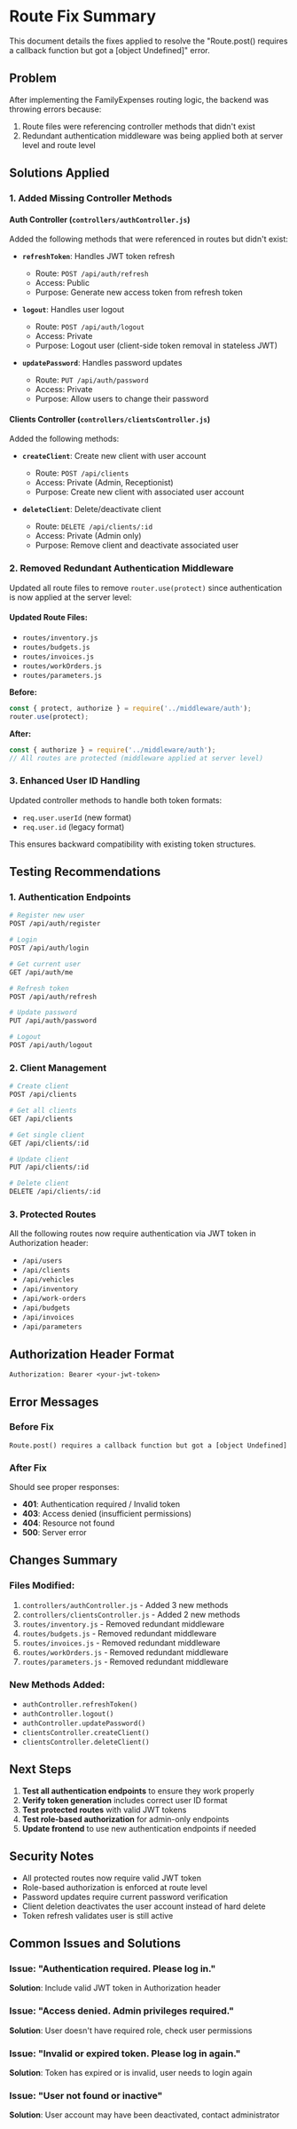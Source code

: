 # Route Fix Summary

This document details the fixes applied to resolve the "Route.post() requires a callback function but got a [object Undefined]" error.

## Problem

After implementing the FamilyExpenses routing logic, the backend was throwing errors because:
1. Route files were referencing controller methods that didn't exist
2. Redundant authentication middleware was being applied both at server level and route level

## Solutions Applied

### 1. Added Missing Controller Methods

#### Auth Controller (`controllers/authController.js`)
Added the following methods that were referenced in routes but didn't exist:

- **`refreshToken`**: Handles JWT token refresh
  - Route: `POST /api/auth/refresh`
  - Access: Public
  - Purpose: Generate new access token from refresh token

- **`logout`**: Handles user logout
  - Route: `POST /api/auth/logout`
  - Access: Private
  - Purpose: Logout user (client-side token removal in stateless JWT)

- **`updatePassword`**: Handles password updates
  - Route: `PUT /api/auth/password`
  - Access: Private
  - Purpose: Allow users to change their password

#### Clients Controller (`controllers/clientsController.js`)
Added the following methods:

- **`createClient`**: Create new client with user account
  - Route: `POST /api/clients`
  - Access: Private (Admin, Receptionist)
  - Purpose: Create new client with associated user account

- **`deleteClient`**: Delete/deactivate client
  - Route: `DELETE /api/clients/:id`
  - Access: Private (Admin only)
  - Purpose: Remove client and deactivate associated user

### 2. Removed Redundant Authentication Middleware

Updated all route files to remove `router.use(protect)` since authentication is now applied at the server level:

#### Updated Route Files:
- `routes/inventory.js`
- `routes/budgets.js`
- `routes/invoices.js`
- `routes/workOrders.js`
- `routes/parameters.js`

**Before:**
```javascript
const { protect, authorize } = require('../middleware/auth');
router.use(protect);
```

**After:**
```javascript
const { authorize } = require('../middleware/auth');
// All routes are protected (middleware applied at server level)
```

### 3. Enhanced User ID Handling

Updated controller methods to handle both token formats:
- `req.user.userId` (new format)
- `req.user.id` (legacy format)

This ensures backward compatibility with existing token structures.

## Testing Recommendations

### 1. Authentication Endpoints
```bash
# Register new user
POST /api/auth/register

# Login
POST /api/auth/login

# Get current user
GET /api/auth/me

# Refresh token
POST /api/auth/refresh

# Update password
PUT /api/auth/password

# Logout
POST /api/auth/logout
```

### 2. Client Management
```bash
# Create client
POST /api/clients

# Get all clients
GET /api/clients

# Get single client
GET /api/clients/:id

# Update client
PUT /api/clients/:id

# Delete client
DELETE /api/clients/:id
```

### 3. Protected Routes
All the following routes now require authentication via JWT token in Authorization header:
- `/api/users`
- `/api/clients`
- `/api/vehicles`
- `/api/inventory`
- `/api/work-orders`
- `/api/budgets`
- `/api/invoices`
- `/api/parameters`

## Authorization Header Format
```
Authorization: Bearer <your-jwt-token>
```

## Error Messages

### Before Fix
```
Route.post() requires a callback function but got a [object Undefined]
```

### After Fix
Should see proper responses:
- **401**: Authentication required / Invalid token
- **403**: Access denied (insufficient permissions)
- **404**: Resource not found
- **500**: Server error

## Changes Summary

### Files Modified:
1. `controllers/authController.js` - Added 3 new methods
2. `controllers/clientsController.js` - Added 2 new methods
3. `routes/inventory.js` - Removed redundant middleware
4. `routes/budgets.js` - Removed redundant middleware
5. `routes/invoices.js` - Removed redundant middleware
6. `routes/workOrders.js` - Removed redundant middleware
7. `routes/parameters.js` - Removed redundant middleware

### New Methods Added:
- `authController.refreshToken()`
- `authController.logout()`
- `authController.updatePassword()`
- `clientsController.createClient()`
- `clientsController.deleteClient()`

## Next Steps

1. **Test all authentication endpoints** to ensure they work properly
2. **Verify token generation** includes correct user ID format
3. **Test protected routes** with valid JWT tokens
4. **Test role-based authorization** for admin-only endpoints
5. **Update frontend** to use new authentication endpoints if needed

## Security Notes

- All protected routes now require valid JWT token
- Role-based authorization is enforced at route level
- Password updates require current password verification
- Client deletion deactivates the user account instead of hard delete
- Token refresh validates user is still active

## Common Issues and Solutions

### Issue: "Authentication required. Please log in."
**Solution**: Include valid JWT token in Authorization header

### Issue: "Access denied. Admin privileges required."
**Solution**: User doesn't have required role, check user permissions

### Issue: "Invalid or expired token. Please log in again."
**Solution**: Token has expired or is invalid, user needs to login again

### Issue: "User not found or inactive"
**Solution**: User account may have been deactivated, contact administrator
